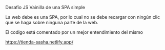 Desafío JS Vainilla de una SPA simple

La web debe es una SPA, por lo cual no se debe recargar con ningún clic que se haga sobre ninguna
parte de la web.

El codigo está comentado por un mejor entendimiento del mismo

https://tienda-sasha.netlify.app/
